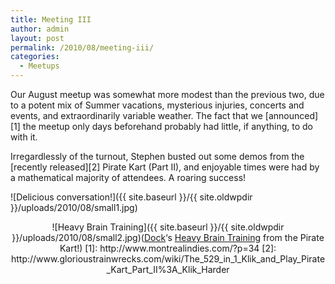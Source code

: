 ```yaml
---
title: Meeting III
author: admin
layout: post
permalink: /2010/08/meeting-iii/
categories:
  - Meetups
---
```

Our August meetup was somewhat more modest than the previous two, due to a potent mix of Summer vacations, mysterious injuries, concerts and events, and extraordinarily variable weather. The fact that we [announced][1] the meetup only days beforehand probably had little, if anything, to do with it.

Irregardlessly of the turnout, Stephen busted out some demos from the [recently released][2] Pirate Kart (Part II), and enjoyable times were had by a mathematical majority of attendees. A roaring success!

![Delicious conversation!]({{ site.baseurl }}/{{ site.oldwpdir }}/uploads/2010/08/small1.jpg)

<p style="text-align: center;">
  ![Heavy Brain Training]({{ site.baseurl }}/{{ site.oldwpdir }}/uploads/2010/08/small2.jpg)(<a href="http://starfruitgames.com/blog/">Dock</a>&#8216;s <a href="http://www.glorioustrainwrecks.com/node/820">Heavy Brain Training</a> from the Pirate Kart!)
[1]: http://www.montrealindies.com/?p=34
 [2]: http://www.glorioustrainwrecks.com/wiki/The_529_in_1_Klik_and_Play_Pirate_Kart_Part_II%3A_Klik_Harder